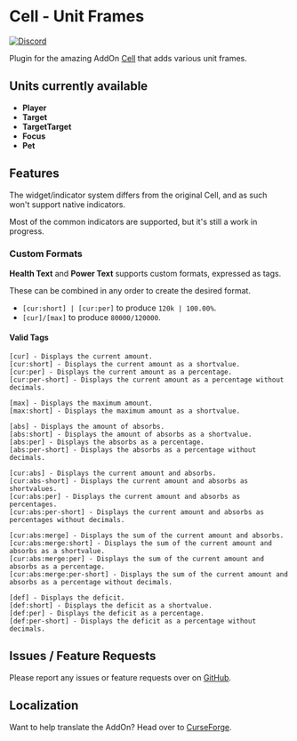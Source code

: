 # Cell - Unit Frames

[![Discord](https://img.shields.io/discord/1275860708734668871?label=Discord&color=5865F2)](https://discord.gg/C5STjYRsCD)

Plugin for the amazing AddOn [Cell](https://www.curseforge.com/wow/addons/cell) that adds various unit frames.

## Units currently available

- **Player**
- **Target**
- **TargetTarget**
- **Focus**
- **Pet**

## Features

The widget/indicator system differs from the original Cell, and as such won't support native indicators.

Most of the common indicators are supported, but it's still a work in progress.

### Custom Formats

**Health Text** and **Power Text** supports custom formats, expressed as tags.

These can be combined in any order to create the desired format.

- `[cur:short] | [cur:per]` to produce `120k | 100.00%`.
- `[cur]/[max]` to produce `80000/120000`.

#### Valid Tags

```
[cur] - Displays the current amount.
[cur:short] - Displays the current amount as a shortvalue.
[cur:per] - Displays the current amount as a percentage.
[cur:per-short] - Displays the current amount as a percentage without decimals.

[max] - Displays the maximum amount.
[max:short] - Displays the maximum amount as a shortvalue.

[abs] - Displays the amount of absorbs.
[abs:short] - Displays the amount of absorbs as a shortvalue.
[abs:per] - Displays the absorbs as a percentage.
[abs:per-short] - Displays the absorbs as a percentage without decimals.

[cur:abs] - Displays the current amount and absorbs.
[cur:abs-short] - Displays the current amount and absorbs as shortvalues.
[cur:abs:per] - Displays the current amount and absorbs as percentages.
[cur:abs:per-short] - Displays the current amount and absorbs as percentages without decimals.

[cur:abs:merge] - Displays the sum of the current amount and absorbs.
[cur:abs:merge:short] - Displays the sum of the current amount and absorbs as a shortvalue.
[cur:abs:merge:per] - Displays the sum of the current amount and absorbs as a percentage.
[cur:abs:merge:per-short] - Displays the sum of the current amount and absorbs as a percentage without decimals.

[def] - Displays the deficit.
[def:short] - Displays the deficit as a shortvalue.
[def:per] - Displays the deficit as a percentage.
[def:per-short] - Displays the deficit as a percentage without decimals.
```

## Issues / Feature Requests

Please report any issues or feature requests over on [GitHub](https://github.com/Krealle/Cell_UnitFrames/issues).

## Localization

Want to help translate the AddOn? Head over to [CurseForge](https://legacy.curseforge.com/wow/addons/cell-unit-frames/localization).
